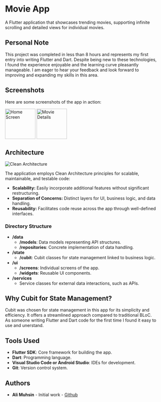 # Movie App

A Flutter application that showcases trending movies, supporting infinite scrolling and detailed views for individual movies.

## Personal Note

This project was completed in less than 8 hours and represents my first entry into writing Flutter and Dart. Despite being new to these technologies, I found the experience enjoyable and the learning curve pleasantly manageable. I am eager to hear your feedback and look forward to improving and expanding my skills in this area.

## Screenshots

Here are some screenshots of the app in action:

<p float="left">
  <img src="https://imgtr.ee/images/2024/07/25/47ffc64f397f930878ef1c4b10fec5c2.png" width="100" alt="Home Screen" title="Home Screen" />
  <img src="https://imgtr.ee/images/2024/07/25/30c84b6760ad271c09769cb48c98bfc0.png" width="100" alt="Movie Details" title="Movie Details" />
</p>

## Architecture

![Clean Architecture](https://miro.medium.com/v2/resize:fit:4800/format:webp/0*bpZD35FYuNVZCzuW.png "")

The application employs Clean Architecture principles for scalable, maintainable, and testable code:

- **Scalability:** Easily incorporate additional features without significant restructuring.
- **Separation of Concerns:** Distinct layers for UI, business logic, and data handling.
- **Reusability:** Facilitates code reuse across the app through well-defined interfaces.

### Directory Structure

- **/data**
  - **/models**: Data models representing API structures.
  - **/repositories**: Concrete implementation of data handling.
- **/state**
  - **/cubit**: Cubit classes for state management linked to business logic.
- **/ui**
  - **/screens**: Individual screens of the app.
  - **/widgets**: Reusable UI components.
- **/services**
  - Service classes for external data interactions, such as APIs.



## Why Cubit for State Management?

Cubit was chosen for state management in this app for its simplicity and efficiency. It offers a streamlined approach compared to traditional BLoC. As someone writing Flutter and Dart code for the first time I found it easy to use and unerstand.

## Tools Used

- **Flutter SDK**: Core framework for building the app.
- **Dart**: Programming language.
- **Visual Studio Code or Android Studio**: IDEs for development.
- **Git**: Version control system.

## Authors

- **Ali Muhsin** - Initial work - [Github](https://github.com/aliarnoos)

